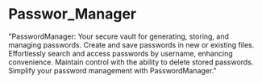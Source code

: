 # Passwor_Manager
"PasswordManager: Your secure vault for generating, storing, and managing passwords. Create and save passwords in new or existing files. Effortlessly search and access passwords by username, enhancing convenience. Maintain control with the ability to delete stored passwords. Simplify your password management with PasswordManager."
